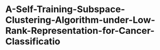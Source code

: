 # A-Self-Training-Subspace-Clustering-Algorithm-under-Low-Rank-Representation-for-Cancer-Classificatio
